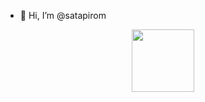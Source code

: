 - 👋 Hi, I’m @satapirom
<div id="header" align="center">
  <img src="https://assets-global.website-files.com/603c87adb15be3cb0b3ed9b5/61bf0b5c372eeeb5d44b6b5f_6.png" width="100"/>
</div>


  
